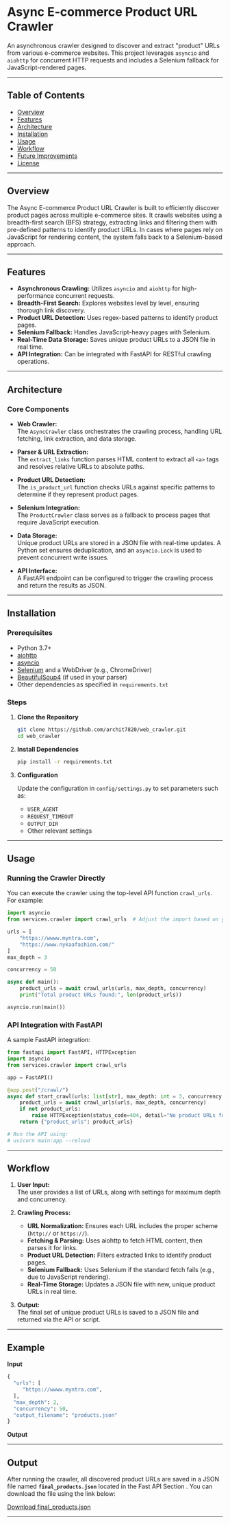 # Async E-commerce Product URL Crawler

An asynchronous crawler designed to discover and extract "product" URLs from various e-commerce websites. This project leverages `asyncio` and `aiohttp` for concurrent HTTP requests and includes a Selenium fallback for JavaScript-rendered pages.

---

## Table of Contents

- [Overview](#overview)
- [Features](#features)
- [Architecture](#architecture)
- [Installation](#installation)
- [Usage](#usage)
- [Workflow](#workflow)
- [Future Improvements](#future-improvements)
- [License](#license)

---

## Overview

The Async E-commerce Product URL Crawler is built to efficiently discover product pages across multiple e-commerce sites. It crawls websites using a breadth-first search (BFS) strategy, extracting links and filtering them with pre-defined patterns to identify product URLs. In cases where pages rely on JavaScript for rendering content, the system falls back to a Selenium-based approach.

---

## Features

- **Asynchronous Crawling:** Utilizes `asyncio` and `aiohttp` for high-performance concurrent requests.
- **Breadth-First Search:** Explores websites level by level, ensuring thorough link discovery.
- **Product URL Detection:** Uses regex-based patterns to identify product pages.
- **Selenium Fallback:** Handles JavaScript-heavy pages with Selenium.
- **Real-Time Data Storage:** Saves unique product URLs to a JSON file in real time.
- **API Integration:** Can be integrated with FastAPI for RESTful crawling operations.

---

## Architecture

### Core Components

- **Web Crawler:**  
  The `AsyncCrawler` class orchestrates the crawling process, handling URL fetching, link extraction, and data storage.

- **Parser & URL Extraction:**  
  The `extract_links` function parses HTML content to extract all `<a>` tags and resolves relative URLs to absolute paths.

- **Product URL Detection:**  
  The `is_product_url` function checks URLs against specific patterns to determine if they represent product pages.

- **Selenium Integration:**  
  The `ProductCrawler` class serves as a fallback to process pages that require JavaScript execution.

- **Data Storage:**  
  Unique product URLs are stored in a JSON file with real-time updates. A Python set ensures deduplication, and an `asyncio.Lock` is used to prevent concurrent write issues.

- **API Interface:**  
  A FastAPI endpoint can be configured to trigger the crawling process and return the results as JSON.

---

## Installation

### Prerequisites

- Python 3.7+
- [aiohttp](https://docs.aiohttp.org/)
- [asyncio](https://docs.python.org/3/library/asyncio.html)
- [Selenium](https://www.selenium.dev/) and a WebDriver (e.g., ChromeDriver)
- [BeautifulSoup4](https://www.crummy.com/software/BeautifulSoup/) (if used in your parser)
- Other dependencies as specified in `requirements.txt`

### Steps

1. **Clone the Repository**

   ```bash
   git clone https://github.com/archit7820/web_crawler.git
   cd web_crawler
   ```

2. **Install Dependencies**

   ```bash
   pip install -r requirements.txt
   ```

3. **Configuration**

   Update the configuration in `config/settings.py` to set parameters such as:
   - `USER_AGENT`
   - `REQUEST_TIMEOUT`
   - `OUTPUT_DIR`
   - Other relevant settings

---

## Usage

### Running the Crawler Directly

You can execute the crawler using the top-level API function `crawl_urls`. For example:

```python
import asyncio
from services.crawler import crawl_urls  # Adjust the import based on your project structure

urls = [
    "https://wwww.myntra.com",
    "https://www.nykaafashion.com/"
]
max_depth = 3

concurrency = 50

async def main():
    product_urls = await crawl_urls(urls, max_depth, concurrency)
    print("Total product URLs found:", len(product_urls))

asyncio.run(main())
```

### API Integration with FastAPI

A sample FastAPI integration:

```python
from fastapi import FastAPI, HTTPException
import asyncio
from services.crawler import crawl_urls

app = FastAPI()

@app.post("/crawl/")
async def start_crawl(urls: list[str], max_depth: int = 3, concurrency: int = 50):
    product_urls = await crawl_urls(urls, max_depth, concurrency)
    if not product_urls:
        raise HTTPException(status_code=404, detail="No product URLs found.")
    return {"product_urls": product_urls}

# Run the API using:
# uvicorn main:app --reload
```

---

## Workflow

1. **User Input:**  
   The user provides a list of URLs, along with settings for maximum depth and concurrency.

2. **Crawling Process:**
   - **URL Normalization:** Ensures each URL includes the proper scheme (`http://` or `https://`).
   - **Fetching & Parsing:** Uses aiohttp to fetch HTML content, then parses it for links.
   - **Product URL Detection:** Filters extracted links to identify product pages.
   - **Selenium Fallback:** Uses Selenium if the standard fetch fails (e.g., due to JavaScript rendering).
   - **Real-Time Storage:** Updates a JSON file with new, unique product URLs in real time.

3. **Output:**  
   The final set of unique product URLs is saved to a JSON file and returned via the API or script.

---

## Example 


**Input** 

```python
{
  "urls": [
     "https://wwww.myntra.com",
  ],
  "max_depth": 2,
  "concurrency": 50,
  "output_filename": "products.json"
}
```

**Output**

---

## Output

After running the crawler, all discovered product URLs are saved in a JSON file named **`final_products.json`** located in the Fast API Section . You can download the file using the link below:

[Download final_products.json](./Testing%20result.json)

---





